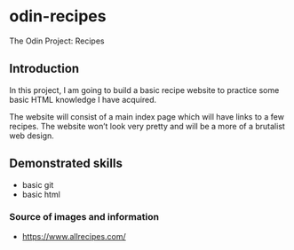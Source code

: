 # odin-recipes
The Odin Project: Recipes 

## Introduction
In this project, I am going to build a basic recipe website to practice some basic HTML knowledge I have acquired. 

The website will consist of a main index page which will have links to a few recipes. The website won’t look very pretty and will be a more of a brutalist web design.

## Demonstrated skills

- basic git
- basic html

### Source of images and information

- https://www.allrecipes.com/